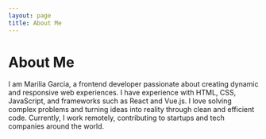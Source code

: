 ```yaml
---
layout: page
title: About Me
---
```


# About Me

I am Marilia Garcia, a frontend developer passionate about creating dynamic and responsive web experiences. I have experience with HTML, CSS, JavaScript, and frameworks such as React and Vue.js. I love solving complex problems and turning ideas into reality through clean and efficient code. Currently, I work remotely, contributing to startups and tech companies around the world.
